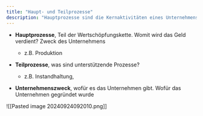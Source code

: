 ```yaml
---
title: "Haupt- und Teilprozesse"
description: "Hauptprozesse sind die Kernaktivitäten eines Unternehmens zur Wertschöpfung, während Teilprozesse unterstützende Funktionen übernehmen. Sie definieren den Unternehmenszweck und die Abläufe."
---
```


- **Hauptprozesse**, Teil der Wertschöpfungskette. Womit wird das Geld verdient? Zweck des Unternehmens
	- z.B. Produktion
- **Teilprozesse**, was sind unterstützende Prozesse? 
	- z.B. Instandhaltung, 

- **Unternehmenszweck**, wofür es das Unternehmen gibt. Wofür das Unternehmen gegründet wurde

![[Pasted image 20240924092010.png]]
